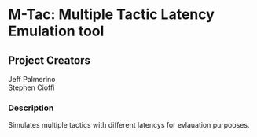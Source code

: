 # M-Tac: Multiple Tactic Latency Emulation tool


## Project Creators
Jeff Palmerino<br />
Stephen Cioffi


### Description
Simulates multiple tactics with different latencys for evlauation purpooses.
